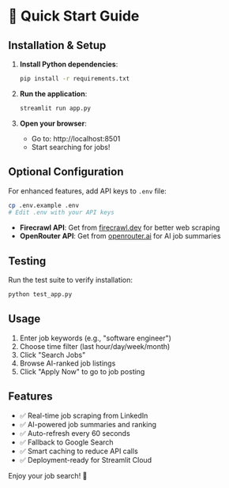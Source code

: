 # 🚀 Quick Start Guide

## Installation & Setup

1. **Install Python dependencies**:
   ```bash
   pip install -r requirements.txt
   ```

2. **Run the application**:
   ```bash
   streamlit run app.py
   ```

3. **Open your browser**:
   - Go to: http://localhost:8501
   - Start searching for jobs!

## Optional Configuration

For enhanced features, add API keys to `.env` file:

```bash
cp .env.example .env
# Edit .env with your API keys
```

- **Firecrawl API**: Get from [firecrawl.dev](https://firecrawl.dev) for better web scraping
- **OpenRouter API**: Get from [openrouter.ai](https://openrouter.ai) for AI job summaries

## Testing

Run the test suite to verify installation:
```bash
python test_app.py
```

## Usage

1. Enter job keywords (e.g., "software engineer")
2. Choose time filter (last hour/day/week/month)
3. Click "Search Jobs"
4. Browse AI-ranked job listings
5. Click "Apply Now" to go to job posting

## Features

- ✅ Real-time job scraping from LinkedIn
- ✅ AI-powered job summaries and ranking
- ✅ Auto-refresh every 60 seconds
- ✅ Fallback to Google Search
- ✅ Smart caching to reduce API calls
- ✅ Deployment-ready for Streamlit Cloud

Enjoy your job search! 🎯
